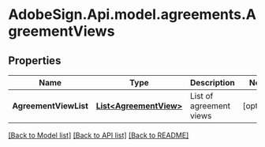 # AdobeSign.Api.model.agreements.AgreementViews
## Properties

Name | Type | Description | Notes
------------ | ------------- | ------------- | -------------
**AgreementViewList** | [**List&lt;AgreementView&gt;**](AgreementView.md) | List of agreement views | [optional] 

[[Back to Model list]](../README.md#documentation-for-models) [[Back to API list]](../README.md#documentation-for-api-endpoints) [[Back to README]](../README.md)

